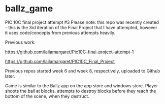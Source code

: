 # ballz_game

PIC 10C final project attempt #3
Please note: this repo was recently created - this is the 3rd iteration of the Final Project that I have attempted, however it uses code/concepts from previous attempts heavily. 

Previous work:

https://github.com/lailamargaret/Pic10C-final-project-attempt-1

https://github.com/lailamargaret/PIC10C_Final_Project

Previous repos started week 6 and week 8, respectively, uploaded to Github later.

Game is similar to the Ballz app on the app store and windows store. Player shoots the ball at blocks, attempts to destroy blocks before they reach the bottom of the scene, when they destruct.


